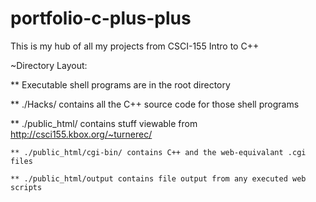 # portfolio-c-plus-plus
This is my hub of all my projects from CSCI-155 Intro to C++

~Directory Layout:

** Executable shell programs are in the root directory

** ./Hacks/ contains all the C++ source code for those shell programs

** ./public_html/ contains stuff viewable from http://csci155.kbox.org/~turnerec/

    ** ./public_html/cgi-bin/ contains C++ and the web-equivalant .cgi files
    
    ** ./public_html/output contains file output from any executed web scripts
    
